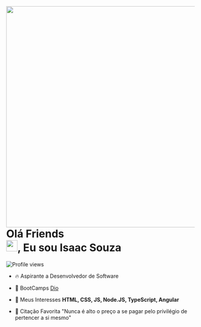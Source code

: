 <img align="right" height="590em" src="https://raw.githubusercontent.com/gist/Isaac-S-Cto/e85bb590ca7399e8ecf101a7be5d4d55/raw/e857182a9c60de31e2b6a75b75821a00902c6c0b/GitHubCard.svg"/>
<h1 align="left"> Olá Friends <br/> <img src="https://raw.githubusercontent.com/kaueMarques/kaueMarques/master/hi.gif" height="30px">, Eu sou Isaac Souza</h1>
<p align="left"> <img src="https://komarev.com/ghpvc/?username=Isaac-S-Cto&color=yellow" alt="Profile views" /> </p>

- 🔥 Aspirante a Desenvolvedor de Software

- 🔭 BootCamps [Dio](https://dio.me)

- 💬 Meus Interesses **HTML, CSS, JS, Node.JS, TypeScript, Angular**

- 📖 Citação Favorita "Nunca é alto o preço a se pagar pelo privilégio de pertencer a si mesmo"

<!--
<br><br>
